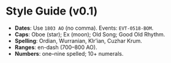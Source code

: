# Style Guide (v0.1)
- **Dates**: Use `1803 AO` (no comma). Events: `EVT-0518-BOM`.
- **Caps**: Oboe (star); Ex (moon); Old Song; Good Old Rhythm.
- **Spelling**: Ordian, Wurranian, Klr’ian, Cuzhar Krum.
- **Ranges**: en-dash (700–800 AO).
- **Numbers**: one–nine spelled; 10+ numerals.
